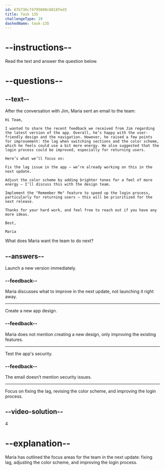 ```yaml
---
id: 67b736c74795608c6818fed3
title: Task 135
challengeType: 19
dashedName: task-135
---
```


<!-- READING -->

# --instructions--

Read the text and answer the question below.

# --questions--

## --text--

After the conversation with Jim, Maria sent an email to the team:

`Hi Team,`

`I wanted to share the recent feedback we received from Jim regarding the latest version of the app. Overall, he’s happy with the user-friendly design and the navigation. However, he raised a few points for improvement: the lag when switching sections and the color scheme, which he feels could use a bit more energy. He also suggested that the login process could be improved, especially for returning users.`

`Here’s what we’ll focus on:`

`Fix the lag issue in the app – we’re already working on this in the next update.`

`Adjust the color scheme by adding brighter tones for a feel of more energy – I’ll discuss this with the design team.`

`Implement the "Remember Me" feature to speed up the login process, particularly for returning users – this will be prioritized for the next release.`

`Thanks for your hard work, and feel free to reach out if you have any more ideas.`

`Best,`

`Maria`

What does Maria want the team to do next?

## --answers--

Launch a new version immediately.

### --feedback--

Maria discusses what to improve in the next update, not launching it right away.

---

Create a new app design.

### --feedback--

Maria does not mention creating a new design, only improving the existing features.

---

Test the app's security.

### --feedback--

The email doesn’t mention security issues.

---

Focus on fixing the lag, revising the color scheme, and improving the login process.

## --video-solution--

4

# --explanation--

Maria has outlined the focus areas for the team in the next update: fixing lag, adjusting the color scheme, and improving the login process.

